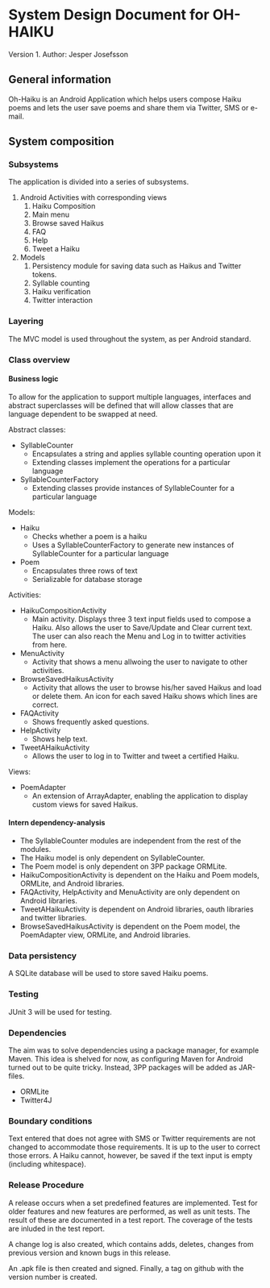 # System Design Document for OH-HAIKU

Version 1.
Author: Jesper Josefsson


## General information
Oh-Haiku is an Android Application which helps users compose Haiku poems and lets the user save poems and share them via Twitter, SMS or e-mail.

## System composition

### Subsystems
The application is divided into a series of subsystems.

1. Android Activities with corresponding views
   1. Haiku Composition
   2. Main menu
   3. Browse saved Haikus
   4. FAQ
   5. Help
   6. Tweet a Haiku
2. Models
   1. Persistency module for saving data such as Haikus and Twitter tokens.
   2. Syllable counting
   3. Haiku verification
   3. Twitter interaction

### Layering
The MVC model is used throughout the system, as per Android standard.

### Class overview

#### Business logic
To allow for the application to support multiple languages, interfaces and abstract superclasses will be defined that will allow classes that are language dependent to be swapped at need.

Abstract classes:

- SyllableCounter
  - Encapsulates a string and applies syllable counting operation upon it
  - Extending classes implement the operations for a particular language
- SyllableCounterFactory
  - Extending classes provide instances of SyllableCounter for a particular language

Models:

- Haiku
  - Checks whether a poem is a haiku
  - Uses a SyllableCounterFactory to generate new instances of SyllableCounter for a particular language
- Poem
  - Encapsulates three rows of text
  - Serializable for database storage
  
Activities:

- HaikuCompositionActivity
  - Main activity. Displays three 3 text input fields used to compose a Haiku. Also allows the user to Save/Update and Clear current text. The user can also reach the Menu and Log in to twitter activities from here.
- MenuActivity
  - Activity that shows a menu allwoing the user to navigate to other activities.
- BrowseSavedHaikusActivity
  - Activity that allows the user to browse his/her saved Haikus and load or delete them. An icon for each saved Haiku shows which lines are correct.
- FAQActivity
  - Shows frequently asked questions.
- HelpActivity
  - Shows help text.
- TweetAHaikuActivity
  - Allows the user to log in to Twitter and tweet a certified Haiku.

Views:

- PoemAdapter
  - An extension of ArrayAdapter, enabling the application to display custom views for saved Haikus. 

#### Intern dependency-analysis
- The SyllableCounter modules are independent from the rest of the modules.
- The Haiku model is only dependent on SyllableCounter.
- The Poem model is only dependent on 3PP package ORMLite.
- HaikuCompositionActivity is dependent on the Haiku and Poem models, ORMLite, and Android libraries.
- FAQActivity, HelpActivity and MenuActivity are only dependent on Android libraries.
- TweetAHaikuActivity is dependent on Android libraries, oauth libraries and twitter libraries.
- BrowseSavedHaikusActivity is dependent on the Poem model, the PoemAdapter view, ORMLite, and Android libraries.

### Data persistency
A SQLite database will be used to store saved Haiku poems.

### Testing
JUnit 3 will be used for testing.

### Dependencies
The aim was to solve dependencies using a package manager, for example Maven. This idea is shelved for now, as configuring Maven for Android turned out to be quite tricky.
Instead, 3PP packages will be added as JAR-files.

- ORMLite
- Twitter4J 

### Boundary conditions
Text entered that does not agree with SMS or Twitter requirements are not changed to accommodate those requirements. It is up to the user to correct those errors. A Haiku cannot, however, be saved if the text input is empty (including whitespace).

### Release Procedure
A release occurs when a set predefined features are implemented. Test for older features and new features are performed, as well as unit tests. The result of these are documented in a test report. The coverage of the tests are inluded in the test report.

A change log is also created, which contains adds, deletes, changes from previous version and known bugs in this release.

An .apk file is then created and signed. Finally, a tag on github with the version number is created.